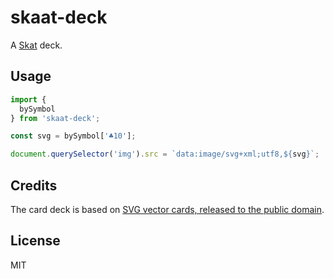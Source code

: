 # skaat-deck

A [Skat](https://en.wikipedia.org/wiki/Skat_%28card_game%29) deck.


## Usage

```javascript
import {
  bySymbol
} from 'skaat-deck';

const svg = bySymbol['♣10'];

document.querySelector('img').src = `data:image/svg+xml;utf8,${svg}`;
```


## Credits

The card deck is based on [SVG vector cards, released to the public domain](https://commons.wikimedia.org/wiki/File:English_pattern_playing_cards_deck.svg).


## License

MIT

